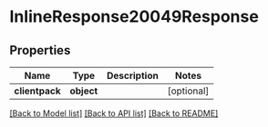# InlineResponse20049Response

## Properties
Name | Type | Description | Notes
------------ | ------------- | ------------- | -------------
**clientpack** | **object** |  | [optional] 

[[Back to Model list]](../README.md#documentation-for-models) [[Back to API list]](../README.md#documentation-for-api-endpoints) [[Back to README]](../README.md)


